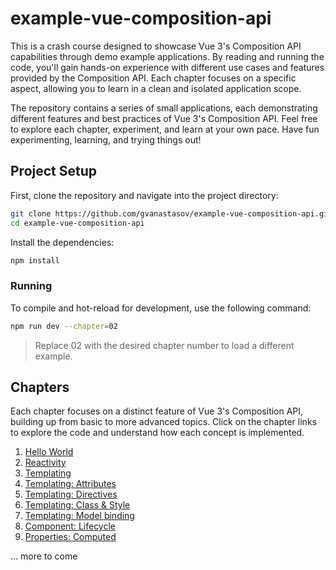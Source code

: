 # example-vue-composition-api

This is a crash course designed to showcase Vue 3's Composition API capabilities through demo example applications. By reading and running the code, you'll gain hands-on experience with different use cases and features provided by the Composition API. Each chapter focuses on a specific aspect, allowing you to learn in a clean and isolated application scope.

The repository contains a series of small applications, each demonstrating different features and best practices of Vue 3's Composition API. Feel free to explore each chapter, experiment, and learn at your own pace. Have fun experimenting, learning, and trying things out!

## Project Setup

First, clone the repository and navigate into the project directory:

```sh
git clone https://github.com/gvanastasov/example-vue-composition-api.git
cd example-vue-composition-api
```

Install the dependencies:

```sh
npm install
```

### Running

To compile and hot-reload for development, use the following command:

```sh
npm run dev --chapter=02
```

> Replace 02 with the desired chapter number to load a different example.

## Chapters

Each chapter focuses on a distinct feature of Vue 3's Composition API, building up from basic to more advanced topics. Click on the chapter links to explore the code and understand how each concept is implemented.

1.  [Hello World](./src/chapter_01/main.ts)
2.  [Reactivity](./src/chapter_02/components/Counter.vue)
3.  [Templating](./src/chapter_03/components/Counter.vue)
4.  [Templating: Attributes](./src/chapter_04/App.vue)
5.  [Templating: Directives](./src/chapter_05/App.vue)
6.  [Templating: Class & Style](./src/chapter_06/App.vue)
7.  [Templating: Model binding](./src/chapter_07/App.vue)
8.  [Component: Lifecycle](./src/chapter_08/App.vue)
9.  [Properties: Computed](./src/chapter_10/App.vue)

... more to come
